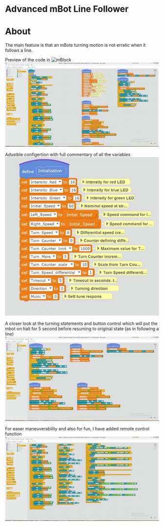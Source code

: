 # Advanced mBot Line Follower
# About
The main feature is that an mBots turning motion is not erratic when it follows a line. 

Preview of the code in ![mBlock](href=http://www.mblock.cc/software/)  
![](Screenshots/PreviewOfAdvmBotLineFollower%231.PNG)

Adustble configertion with full commentary of all the variables
![](Screenshots/PreviewOfAdvmBotLineFollowerConfig%234.PNG)

A closer look at the turning statements and button control which will put the mbot on halt for 5 second before resuming to original state (as in following a line)
![](Screenshots/PreviewmAdvBotLineFollowerButtonControlAndTurningStatments%233.PNG)

For easer maneuverability and also for fun, I have added remote control function 
![](Screenshots/PreviewmAdvBotLineFollowerRemoteControlConfig%232.PNG)
